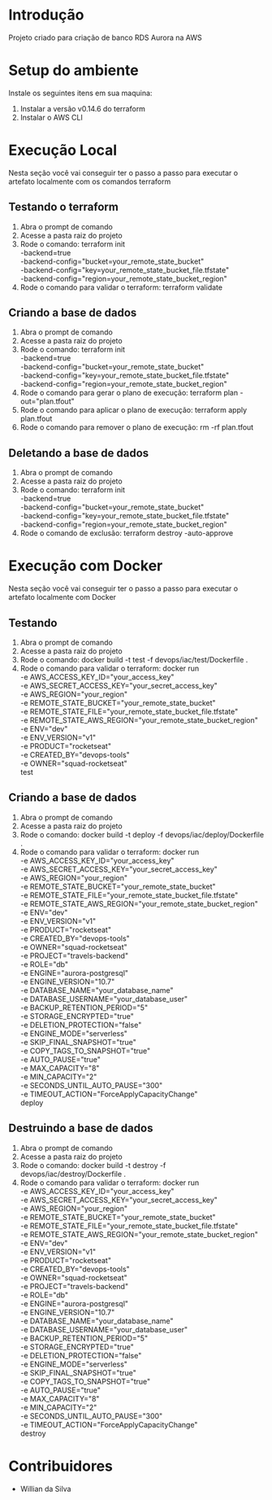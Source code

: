 # Introdução 
Projeto criado para criação de banco RDS Aurora na AWS

# Setup do ambiente
Instale os seguintes itens em sua maquina:
1.	Instalar a versão v0.14.6 do terraform
2.	Instalar o AWS CLI

# Execução Local

Nesta seção você vai conseguir ter o passo a passo para executar o artefato localmente com os comandos terraform

## Testando o terraform
1. Abra o prompt de comando
2. Acesse a pasta raiz do projeto
3. Rode o comando: terraform init \
        -backend=true \
        -backend-config="bucket=your_remote_state_bucket" \
        -backend-config="key=your_remote_state_bucket_file.tfstate" \
        -backend-config="region=your_remote_state_bucket_region"
4. Rode o comando para validar o terraform: terraform validate

## Criando a base de dados
1. Abra o prompt de comando
2. Acesse a pasta raiz do projeto
3. Rode o comando: terraform init \
        -backend=true \
        -backend-config="bucket=your_remote_state_bucket" \
        -backend-config="key=your_remote_state_bucket_file.tfstate" \
        -backend-config="region=your_remote_state_bucket_region"
4. Rode o comando para gerar o plano de execução: terraform plan -out="plan.tfout"
5. Rode o comando para aplicar o plano de execução: terraform apply plan.tfout
6. Rode o comando para remover o plano de execução: rm -rf plan.tfout

## Deletando a base de dados
1. Abra o prompt de comando
2. Acesse a pasta raiz do projeto
3. Rode o comando: terraform init \
        -backend=true \
        -backend-config="bucket=your_remote_state_bucket" \
        -backend-config="key=your_remote_state_bucket_file.tfstate" \
        -backend-config="region=your_remote_state_bucket_region"
4. Rode o comando de exclusão: terraform destroy -auto-approve

# Execução com Docker

Nesta seção você vai conseguir ter o passo a passo para executar o artefato localmente com Docker

## Testando
1. Abra o prompt de comando
2. Acesse a pasta raiz do projeto
3. Rode o comando: docker build -t test -f devops/iac/test/Dockerfile .
4. Rode o comando para validar o terraform: docker run \
	-e AWS_ACCESS_KEY_ID="your_access_key" \
	-e AWS_SECRET_ACCESS_KEY="your_secret_access_key" \
	-e AWS_REGION="your_region" \
	-e REMOTE_STATE_BUCKET="your_remote_state_bucket" \
	-e REMOTE_STATE_FILE="your_remote_state_bucket_file.tfstate" \
	-e REMOTE_STATE_AWS_REGION="your_remote_state_bucket_region" \
	-e ENV="dev" \
	-e ENV_VERSION="v1" \
	-e PRODUCT="rocketseat" \
	-e CREATED_BY="devops-tools" \
	-e OWNER="squad-rocketseat" \
	test

## Criando a base de dados
1. Abra o prompt de comando
2. Acesse a pasta raiz do projeto
3. Rode o comando: docker build -t deploy -f devops/iac/deploy/Dockerfile .
4. Rode o comando para validar o terraform: docker run \
	-e AWS_ACCESS_KEY_ID="your_access_key" \
	-e AWS_SECRET_ACCESS_KEY="your_secret_access_key" \
	-e AWS_REGION="your_region" \
	-e REMOTE_STATE_BUCKET="your_remote_state_bucket" \
	-e REMOTE_STATE_FILE="your_remote_state_bucket_file.tfstate" \
	-e REMOTE_STATE_AWS_REGION="your_remote_state_bucket_region" \
	-e ENV="dev" \
	-e ENV_VERSION="v1" \
	-e PRODUCT="rocketseat" \
	-e CREATED_BY="devops-tools" \
	-e OWNER="squad-rocketseat" \
	-e PROJECT="travels-backend" \
	-e ROLE="db" \
	-e ENGINE="aurora-postgresql" \
	-e ENGINE_VERSION="10.7" \
	-e DATABASE_NAME="your_database_name" \
	-e DATABASE_USERNAME="your_database_user" \
	-e BACKUP_RETENTION_PERIOD="5" \
	-e STORAGE_ENCRYPTED="true" \
	-e DELETION_PROTECTION="false" \
	-e ENGINE_MODE="serverless" \
	-e SKIP_FINAL_SNAPSHOT="true" \
	-e COPY_TAGS_TO_SNAPSHOT="true" \
	-e AUTO_PAUSE="true" \
	-e MAX_CAPACITY="8" \
	-e MIN_CAPACITY="2" \
	-e SECONDS_UNTIL_AUTO_PAUSE="300" \
	-e TIMEOUT_ACTION="ForceApplyCapacityChange" \
	deploy

## Destruindo a base de dados
1. Abra o prompt de comando
2. Acesse a pasta raiz do projeto
3. Rode o comando: docker build -t destroy -f devops/iac/destroy/Dockerfile .
4. Rode o comando para validar o terraform: docker run \
	-e AWS_ACCESS_KEY_ID="your_access_key" \
	-e AWS_SECRET_ACCESS_KEY="your_secret_access_key" \
	-e AWS_REGION="your_region" \
	-e REMOTE_STATE_BUCKET="your_remote_state_bucket" \
	-e REMOTE_STATE_FILE="your_remote_state_bucket_file.tfstate" \
	-e REMOTE_STATE_AWS_REGION="your_remote_state_bucket_region" \
	-e ENV="dev" \
	-e ENV_VERSION="v1" \
	-e PRODUCT="rocketseat" \
	-e CREATED_BY="devops-tools" \
	-e OWNER="squad-rocketseat" \
	-e PROJECT="travels-backend" \
	-e ROLE="db" \
	-e ENGINE="aurora-postgresql" \
	-e ENGINE_VERSION="10.7" \
	-e DATABASE_NAME="your_database_name" \
	-e DATABASE_USERNAME="your_database_user" \
	-e BACKUP_RETENTION_PERIOD="5" \
	-e STORAGE_ENCRYPTED="true" \
	-e DELETION_PROTECTION="false" \
	-e ENGINE_MODE="serverless" \
	-e SKIP_FINAL_SNAPSHOT="true" \
	-e COPY_TAGS_TO_SNAPSHOT="true" \
	-e AUTO_PAUSE="true" \
	-e MAX_CAPACITY="8" \
	-e MIN_CAPACITY="2" \
	-e SECONDS_UNTIL_AUTO_PAUSE="300" \
	-e TIMEOUT_ACTION="ForceApplyCapacityChange" \
	destroy

# Contribuidores
- Willian da Silva
